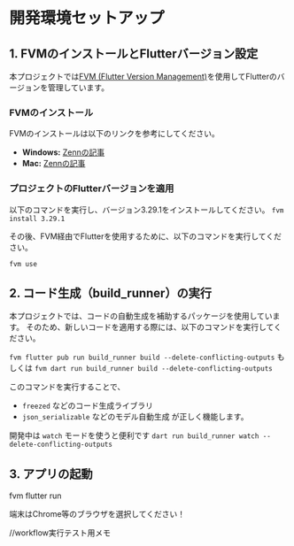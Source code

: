 # 開発環境セットアップ

## 1. FVMのインストールとFlutterバージョン設定
本プロジェクトでは[FVM (Flutter Version Management)](https://fvm.app/)を使用してFlutterのバージョンを管理しています。

### **FVMのインストール**
FVMのインストールは以下のリンクを参考にしてください。

- **Windows:** [Zennの記事](https://zenn.dev/welchi/articles/d8f120adeebc7a85ed17)
- **Mac:** [Zennの記事](https://zenn.dev/hainare/scraps/5ff6a02a103782)

### **プロジェクトのFlutterバージョンを適用**
以下のコマンドを実行し、バージョン3.29.1をインストールしてください。
`fvm install 3.29.1`

その後、FVM経由でFlutterを使用するために、以下のコマンドを実行してください。

`fvm use`

## 2. コード生成（build_runner）の実行

本プロジェクトでは、コードの自動生成を補助するパッケージを使用しています。
そのため、新しいコードを適用する際には、以下のコマンドを実行してください。

`fvm flutter pub run build_runner build --delete-conflicting-outputs`
もしくは
`fvm dart run build_runner build --delete-conflicting-outputs`

このコマンドを実行することで、
- `freezed` などのコード生成ライブラリ
- `json_serializable` などのモデル自動生成
が正しく機能します。

開発中は `watch` モードを使うと便利です
`dart run build_runner watch --delete-conflicting-outputs`

## 3. アプリの起動
fvm flutter run

端末はChrome等のブラウザを選択してください！

//workflow実行テスト用メモ